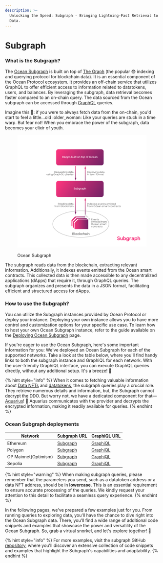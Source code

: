 ```yaml
---
description: >-
  Unlocking the Speed: Subgraph - Bringing Lightning-Fast Retrieval to On-Chain
  Data.
---
```


# Subgraph

### What is the Subgraph?

The [Ocean Subgraph](https://github.com/oceanprotocol/ocean-subgraph) is built on top of [The Graph](https://thegraph.com/) (the popular :sunglasses: indexing and querying protocol for blockchain data). It is an essential component of the Ocean Protocol ecosystem. It provides an off-chain service that utilizes GraphQL to offer efficient access to information related to datatokens, users, and balances. By leveraging the subgraph, data retrieval becomes faster compared to an on-chain query. The data sourced from the Ocean subgraph can be accessed through [GraphQL](https://graphql.org/learn/) queries.

Imagine this 💭: if you were to always fetch data from the on-chain, you'd start to feel a little...old :older\_woman: Like your queries are stuck in a time warp. But fear not! When you embrace the power of the subgraph, data becomes your elixir of youth.

<figure><img src="../../.gitbook/assets/components/subgraph.png" alt=""><figcaption><p>Ocean Subgraph </p></figcaption></figure>

The subgraph reads data from the blockchain, extracting relevant information. Additionally, it indexes events emitted from the Ocean smart contracts. This collected data is then made accessible to any decentralized applications (dApps) that require it, through GraphQL queries. The subgraph organizes and presents the data in a JSON format, facilitating efficient and structured access for dApps.

### How to use the Subgraph?

You can utilize the Subgraph instances provided by Ocean Protocol or deploy your instance. Deploying your own instance allows you to have more control and customization options for your specific use case. To learn how to host your own Ocean Subgraph instance, refer to the guide available on the [Deploying Ocean Subgraph](../../infrastructure/deploying-ocean-subgraph.md) page.

If you're eager to use the Ocean Subgraph, here's some important information for you: We've deployed an Ocean Subgraph for each of the supported networks. Take a look at the table below, where you'll find handy links to both the subgraph instance and GraphiQL for each network. With the user-friendly GraphiQL interface, you can execute GraphQL queries directly, without any additional setup. It's a breeze! :ocean:

{% hint style="info" %}
When it comes to fetching valuable information about [Data NFTs](../contracts/data-nfts.md) and [datatokens](../contracts/datatokens.md), the subgraph queries play a crucial role. They retrieve numerous details and information, but, the Subgraph cannot decrypt the DDO. But worry not, we have a dedicated component for that—[Aquarius](../aquarius/)! 🐬 Aquarius communicates with the provider and decrypts the encrypted information, making it readily available for queries.
{% endhint %}

### Ocean Subgraph deployments

| Network             | Subgraph URL                                                | GraphiQL URL                                                                                                    |
| ------------------- | ----------------------------------------------------------- | --------------------------------------------------------------------------------------------------------------- |
| Ethereum            | [Subgraph](https://v4.subgraph.mainnet.oceanprotocol.com)   | [GraphiQL](https://v4.subgraph.mainnet.oceanprotocol.com/subgraphs/name/oceanprotocol/ocean-subgraph/graphql)   |
| Polygon             | [Subgraph](https://v4.subgraph.polygon.oceanprotocol.com/)  | [GraphiQL](https://v4.subgraph.polygon.oceanprotocol.com/subgraphs/name/oceanprotocol/ocean-subgraph/graphql)   |
| OP Mainnet(Optimism)| [Subgraph](https://v4.subgraph.optimism.oceanprotocol.com)  | [GraphiQL](https://v4.subgraph.optimism.oceanprotocol.com/subgraphs/name/oceanprotocol/ocean-subgraph/graphql)  |
| Sepolia             | [Subgraph](https://v4.subgraph.sepolia.oceanprotocol.com)    | [GraphiQL](https://v4.subgraph.sepolia.oceanprotocol.com/subgraphs/name/oceanprotocol/ocean-subgraph/graphql)   |

{% hint style="warning" %}
When making subgraph queries, please remember that the parameters you send, such as a datatoken address or a data NFT address, should be in **lowercase**. This is an essential requirement to ensure accurate processing of the queries. We kindly request your attention to this detail to facilitate a seamless query experience.
{% endhint %}

In the following pages, we've prepared a few examples just for you. From running queries to exploring data, you'll have the chance to dive right into the Ocean Subgraph data. There, you'll find a wide range of additional code snippets and examples that showcase the power and versatility of the Ocean Subgraph. So, grab a virtual snorkel, and let's explore together! 🤿

{% hint style="info" %}
For more examples, visit the subgraph GitHub [repository](https://github.com/oceanprotocol/ocean-subgraph), where you'll discover an extensive collection of code snippets and examples that highlight the Subgraph's capabilities and adaptability.
{% endhint %}
